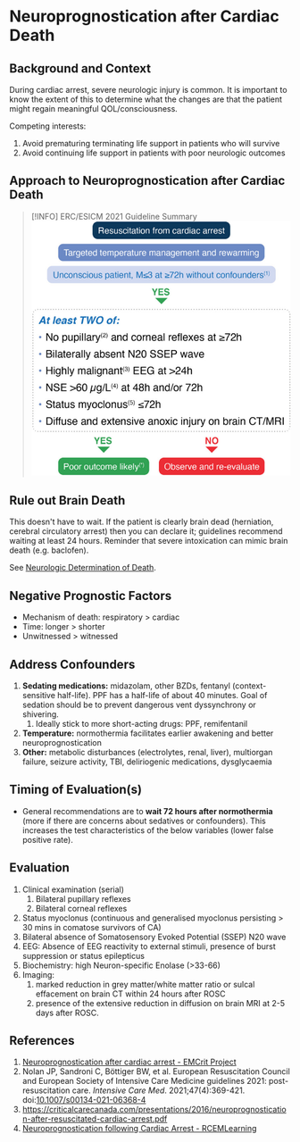 # Neuroprognostication after Cardiac Death
## Background and Context
During cardiac arrest, severe neurologic injury is common. It is important to know the extent of this to determine what the changes are that the patient might regain meaningful QOL/consciousness.

Competing interests:
1) Avoid prematuring terminating life support in patients who will survive
2) Avoid continuing life support in patients with poor neurologic outcomes

## Approach to Neuroprognostication after Cardiac Death

> [!INFO] ERC/ESICM 2021 Guideline Summary
> ![](_attachments/134_2021_6368_Fig4_HTML%201.jpg)

## Rule out Brain Death
This doesn't have to wait. If the patient is clearly brain dead (herniation, cerebral circulatory arrest) then you can declare it; guidelines recommend waiting at least 24 hours. Reminder that severe intoxication can mimic brain death (e.g. baclofen).

See [Neurologic Determination of Death](Neurologic%20Determination%20of%20Death.md).

## Negative Prognostic Factors
- Mechanism of death: respiratory > cardiac
- Time: longer > shorter
- Unwitnessed > witnessed

## Address Confounders
1. **Sedating medications:** midazolam, other BZDs, fentanyl (context-sensitive half-life). PPF has a half-life of about 40 minutes. Goal of sedation should be to prevent dangerous vent dyssynchrony or shivering.
	1. Ideally stick to more short-acting drugs: PPF, remifentanil
2. **Temperature:** normothermia facilitates earlier awakening and better neuroprognostication
3. **Other:** metabolic disturbances (electrolytes, renal, liver), multiorgan failure, seizure activity, TBI, deliriogenic medications, dysglycaemia

## Timing of Evaluation(s)
- General recommendations are to **wait 72 hours after normothermia** (more if there are concerns about sedatives or confounders). This increases the test characteristics of the below variables (lower false positive rate).

## Evaluation
1. Clinical examination (serial)
	1. Bilateral pupillary reflexes
	2. Bilateral corneal reflexes
2. Status myoclonus (continuous and generalised myoclonus persisting > 30 mins in comatose survivors of CA)
3. Bilateral absence of Somatosensory Evoked Potential (SSEP) N20 wave
4. EEG: Absence of EEG reactivity to external stimuli, presence of burst suppression or status epilepticus
5. Biochemistry: high Neuron-specific Enolase (>33-66)
6. Imaging:
	1. marked reduction in grey matter/white matter ratio or sulcal effacement on brain CT within 24 hours after ROSC
	2. presence of the extensive reduction in diffusion on brain MRI at 2-5 days after ROSC.

## References
1. [Neuroprognostication after cardiac arrest - EMCrit Project](https://emcrit.org/ibcc/np/)
2. Nolan JP, Sandroni C, Böttiger BW, et al. European Resuscitation Council and European Society of Intensive Care Medicine guidelines 2021: post-resuscitation care. _Intensive Care Med_. 2021;47(4):369-421. doi:[10.1007/s00134-021-06368-4](https://doi.org/10.1007/s00134-021-06368-4)
3. https://criticalcarecanada.com/presentations/2016/neuroprognostication-after-resuscitated-cardiac-arrest.pdf
4. [Neuroprognostication following Cardiac Arrest - RCEMLearning](https://www.rcemlearning.co.uk/reference/neuroprognostication-following-cardiac-arrest/)